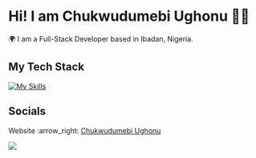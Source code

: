 # Hi! I am Chukwudumebi Ughonu :man_technologist:

:earth_africa: I am a Full-Stack Developer based in Ibadan, Nigeria.

## My Tech Stack
[![My Skills](https://skillicons.dev/icons?i=html,css,js,ts,py,react,next,tailwind,scss,vite,redux,express,nodejs,django,fastapi,mongodb,prisma,mysql,planetscale,firebase,gcp&perline=7)](https://skillicons.dev)

## Socials

<p>
   Website :arrow_right: 
  <a href="https://chukwudumebiu.vercel.app">
    Chukwudumebi Ughonu
  </a>
</p>

<p>
  <a href="https://www.linkedin.com/in/chukwudumebiughonu">
    <img src="https://skillicons.dev/icons?i=linkedin" />
  </a>
</p>
